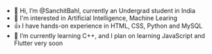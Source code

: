 - 👋 Hi, I’m @SanchitBahl, currently an Undergrad student in India
- 👀 I'm interested in Artificial Intelligence, Machine Learing
- 👍 I have hands-on experience in HTML, CSS, Python and MySQL
- 🌱 I’m currently learning C++, and I plan on learning JavaScript and Flutter very soon
